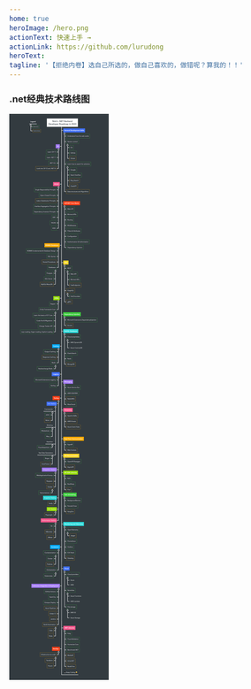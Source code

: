 ```yaml
---
home: true
heroImage: /hero.png
actionText: 快速上手 →
actionLink: https://github.com/lurudong
heroText: 
tagline: '【拒绝内卷】选自己所选的，做自己喜欢的，做错呢？算我的！！'
---
```


### .net经典技术路线图

![.net经典技术路线图](./4e790b53.png)